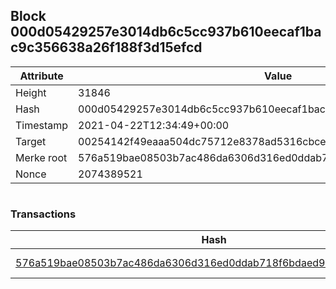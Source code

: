 ## Block 000d05429257e3014db6c5cc937b610eecaf1bac9c356638a26f188f3d15efcd

Attribute | Value
--- | ---
Height | 31846
Hash | 000d05429257e3014db6c5cc937b610eecaf1bac9c356638a26f188f3d15efcd
Timestamp | 2021-04-22T12:34:49+00:00
Target | 00254142f49eaaa504dc75712e8378ad5316cbcead634704b3734b6271167cc4
Merke root | 576a519bae08503b7ac486da6306d316ed0ddab718f6bdaed9db5bdd7c384a76
Nonce | 2074389521

```

```

### Transactions

Hash | Amount
--- | ---
[576a519bae08503b7ac486da6306d316ed0ddab718f6bdaed9db5bdd7c384a76](576a519bae08503b7ac486da6306d316ed0ddab718f6bdaed9db5bdd7c384a76.md) | 10.00000000 SKEPTI 
